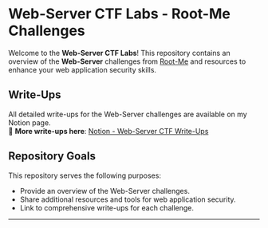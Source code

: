 # Web-Server CTF Labs - Root-Me Challenges

Welcome to the **Web-Server CTF Labs**! This repository contains an overview of the **Web-Server** challenges from [Root-Me](https://www.root-me.org/en/Challenges/Web-Server/) and resources to enhance your web application security skills.


## Write-Ups
All detailed write-ups for the Web-Server challenges are available on my Notion page.  
📖 **More write-ups here**: [Notion - Web-Server CTF Write-Ups](https://sordid-cashew-ba3.notion.site/Root-me-4c5fd6ba22d947f6b8ed00dac427e778)

## Repository Goals
This repository serves the following purposes:
- Provide an overview of the Web-Server challenges.
- Share additional resources and tools for web application security.
- Link to comprehensive write-ups for each challenge.

---


